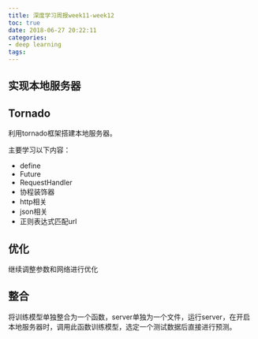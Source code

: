 ```yaml
---
title: 深度学习周报week11-week12
toc: true
date: 2018-06-27 20:22:11
categories:
- deep learning
tags:
---
```


## 实现本地服务器

## Tornado

利用tornado框架搭建本地服务器。

<!-- more -->

主要学习以下内容：

- define
- Future
- RequestHandler
- 协程装饰器
- http相关
- json相关
- 正则表达式匹配url


## 优化

继续调整参数和网络进行优化

## 整合

将训练模型单独整合为一个函数，server单独为一个文件，运行server，在开启本地服务器时，调用此函数训练模型，选定一个测试数据后直接进行预测。